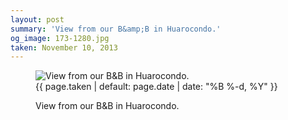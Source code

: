 ```yaml
---
layout: post
summary: 'View from our B&amp;B in Huarocondo.'
og_image: 173-1280.jpg
taken: November 10, 2013
---
```


<figure class="post">
<img alt="View from our B&amp;B in Huarocondo." sizes="(min-width: 700px) 50vw, calc(100vw - 2rem)" src="{{ site.assets_url }}/173-640.jpg" srcset="{{ site.assets_url }}/173-1280.jpg 1280w, {{ site.assets_url }}/173-960.jpg 960w, {{ site.assets_url }}/173-640.jpg 640w, {{ site.assets_url }}/173-320.jpg 320w"/>
<figcaption>
<time>{{ page.taken | default: page.date | date: "%B %-d, %Y" }}</time>
<p>View from our B&amp;B in Huarocondo.</p>
</figcaption>
</figure>
